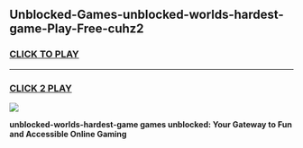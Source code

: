 
## Unblocked-Games-unblocked-worlds-hardest-game-Play-Free-cuhz2
<h3>
<a href="https://premium76.site?title=unblocked-worlds-hardest-game&ref=18A1">CLICK TO PLAY</a></h3>
<hr>

<h3>
<a href="https://premium76.site?title=unblocked-worlds-hardest-game&ref=18A1">CLICK 2 PLAY</a>
  
</h3>

<a href="https://premium76.site?title=unblocked-worlds-hardest-game&ref=18A1"><img src="https://clearcache.store/games.png"></a>


**unblocked-worlds-hardest-game games unblocked: Your Gateway to Fun and Accessible Online Gaming**

